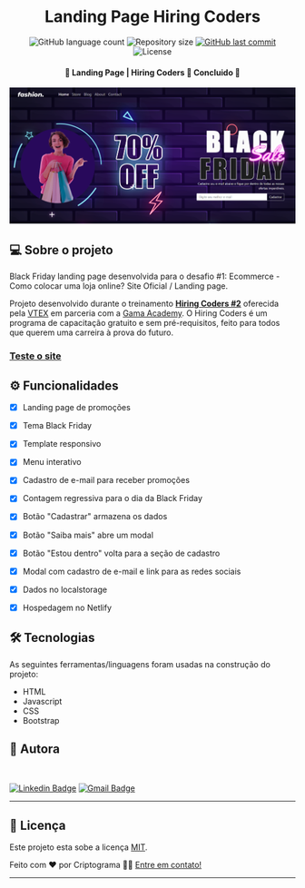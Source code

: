 <h1 align="center">
    Landing Page Hiring Coders
</h1>


<p align="center">
  <img alt="GitHub language count" src="https://img.shields.io/github/languages/count/Criptograma-1/Landing-Page-Hiring-Coders?color=%2304D361" />
  <img alt="Repository size" src="https://img.shields.io/github/repo-size/Criptograma-1/Landing-Page-Hiring-Coders" />
  <a href="https://github.com/Criptograma-1/Landing-Page-Hiring-Coders/commits/master">
    <img alt="GitHub last commit" src="https://img.shields.io/github/last-commit/Criptograma-1/Landing-Page-Hiring-Coders" />
  </a>
  <img alt="License" src="https://img.shields.io/badge/license-MIT-brightgreen" />  
 </p>
 

<h4 align="center"> 
	🚧  Landing Page | Hiring Coders 🚀 Concluido 🚧
</h4>

<img alt="LandingPagey" title="#LandingPage" src="./readme-src/LandingPage.png"  />


## 💻 Sobre o projeto

Black Friday landing page desenvolvida para o desafio #1: Ecommerce - Como colocar uma loja online? Site Oficial / Landing page.


Projeto desenvolvido durante o treinamento [**Hiring Coders #2**](https://www.hiringcoders.com.br/) oferecida pela [VTEX](https://vtex.com/br-pt/) em parceria com a [Gama Academy](https://www.gama.academy/).
O Hiring Coders é um programa de capacitação gratuito e sem pré-requisitos, feito para todos que querem uma carreira à prova do futuro.

### [Teste o site](https://hiringcoders-landingpage.netlify.app/)


## ⚙️ Funcionalidades

- [x] Landing page de promoções
- [x] Tema Black Friday
- [x] Template responsivo
- [x] Menu interativo
- [x] Cadastro de e-mail para receber promoções
- [x] Contagem regressiva para o dia da Black Friday 
- [x] Botão "Cadastrar" armazena os dados
- [x] Botão "Saiba mais" abre um modal
- [x] Botão "Estou dentro" volta para a seção de cadastro
- [x] Modal com cadastro de e-mail e link para as redes sociais
- [x] Dados no localstorage
- [x] Hospedagem no Netlify


## 🛠 Tecnologias

As seguintes ferramentas/linguagens foram usadas na construção do projeto:

- HTML
- Javascript
- CSS
- Bootstrap

## 🦸 Autora

<a href="https://app.rocketseat.com.br/me/andresa-cristina-01103">
 <img style="border-radius: 50%;" src="https://avatars.githubusercontent.com/u/81261737?v=4" width="100px;" alt=""/>
 <br />

 [![Linkedin Badge](https://img.shields.io/badge/-Andresa-blue?style=flat-square&logo=Linkedin&logoColor=white&link=https://www.linkedin.com/in/andresa-cristina/)](https://www.linkedin.com/in/andresa-cristina/) 
[![Gmail Badge](https://img.shields.io/badge/-andresa.info@gmail.com-c14438?style=flat-square&logo=Gmail&logoColor=white&link=mailto:andresa.info@gmail.com)](mailto:andresa.info@gmail.com)

---

## 📝 Licença

Este projeto esta sobe a licença [MIT](./LICENSE).

Feito com ❤️ por Criptograma 👋🏽 [Entre em contato!](https://www.linkedin.com/in/andresa-cristina/)

---
